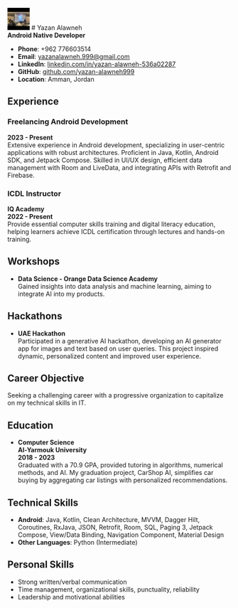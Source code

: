   <img src="profile.jpg" alt="Profile Picture" width="50" height="50">  # Yazan Alawneh                                                                            
**Android Native Developer**

- **Phone**: +962 776603514  
- **Email**: [yazanalawneh.999@gmail.com](mailto:yazanalawneh.999@gmail.com)  
- **LinkedIn**: [linkedin.com/in/yazan-alawneh-536a02287](https://www.linkedin.com/in/yazan-alawneh-536a02287/)  
- **GitHub**: [github.com/yazan-alawneh999](https://github.com/yazan-alawneh999)  
- **Location**: Amman, Jordan

## Experience

### Freelancing Android Development  
**2023 - Present**  
Extensive experience in Android development, specializing in user-centric applications with robust architectures. Proficient in Java, Kotlin, Android SDK, and Jetpack Compose. Skilled in UI/UX design, efficient data management with Room and LiveData, and integrating APIs with Retrofit and Firebase.

### ICDL Instructor  
**IQ Academy**  
**2022 - Present**  
Provide essential computer skills training and digital literacy education, helping learners achieve ICDL certification through lectures and hands-on training.

## Workshops
- **Data Science - Orange Data Science Academy**  
  Gained insights into data analysis and machine learning, aiming to integrate AI into my products.

## Hackathons
- **UAE Hackathon**  
  Participated in a generative AI hackathon, developing an AI generator app for images and text based on user queries. This project inspired dynamic, personalized content and improved user experience.

## Career Objective
Seeking a challenging career with a progressive organization to capitalize on my technical skills in IT.

## Education
- **Computer Science**  
  **Al-Yarmouk University**  
  **2018 - 2023**  
  Graduated with a 70.9 GPA, provided tutoring in algorithms, numerical methods, and AI. My graduation project, CarShop AI, simplifies car buying by aggregating car listings with personalized recommendations.

## Technical Skills
- **Android**: Java, Kotlin, Clean Architecture, MVVM, Dagger Hilt, Coroutines, RxJava, JSON, Retrofit, Room, SQL, Paging 3, Jetpack Compose, View/Data Binding, Navigation Component, Material Design
- **Other Languages**: Python (Intermediate)

## Personal Skills
- Strong written/verbal communication
- Time management, organizational skills, punctuality, reliability
- Leadership and motivational abilities

